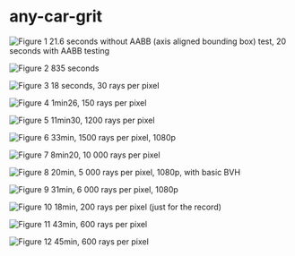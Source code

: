 # any-car-grit

![Figure 1](figures/fig1.png)
21.6 seconds without AABB (axis aligned bounding box) test, 20 seconds with AABB testing


![Figure 2](figures/fig2.png)
835 seconds


![Figure 3](figures/fig3.png)
18 seconds, 30 rays per pixel


![Figure 4](figures/fig4.png)
1min26, 150 rays per pixel


![Figure 5](figures/fig5.png)
11min30, 1200 rays per pixel


![Figure 6](figures/fig6.png)
33min, 1500 rays per pixel, 1080p


![Figure 7](figures/fig7.png)
8min20, 10 000 rays per pixel


![Figure 8](figures/fig8.png)
20min, 5 000 rays per pixel, 1080p, with basic BVH


![Figure 9](figures/fig9.png)
31min, 6 000 rays per pixel, 1080p


![Figure 10](figures/fig10.png)
18min, 200 rays per pixel (just for the record)


![Figure 11](figures/fig11.png)
43min, 600 rays per pixel


![Figure 12](figures/fig12.png)
45min, 600 rays per pixel